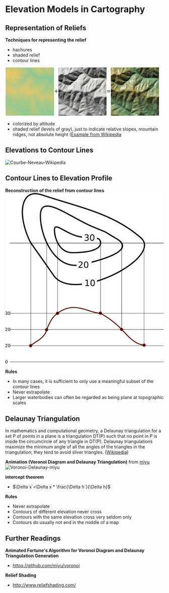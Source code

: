 # Elevation Models in Cartography

## Representation of Reliefs

**Techniques for representing the relief**
- hachures
- shaded relief
- contour lines

![colour-coding-and-shading-wikipedia](kartographie/colour-coding-and-shading-wikipedia.png)

- colorized by altitude
- shaded relief (levels of gray), just to indicate relative slopes, mountain ridges, not absolute height ([Example from Wikipedia](https://wiki.openstreetmap.org/wiki/Relief_maps)


## Elevations to Contour Lines

![Courbe-Neveau-Wikipedia](https://upload.wikimedia.org/wikipedia/commons/d/d1/Courbe_niveau.svg)


## Contour Lines to Elevation Profile

**Reconstruction of the relief from contour lines**
![contour-lines-to-relief](kartographie/contour-lines-to-relief.png)

**Rules**
- In many cases, it is sufficient to only use a meaningful subset of the contour lines
- Never extrapolate
- Larger waterbodies can often be regarded as being plane at topographic scales


## Delaunay Triangulation

In mathematics and computational geometry, a Delaunay triangulation for a set P of points in a plane is a triangulation DT(P) such that no point in P is inside the circumcircle of any triangle in DT(P). Delaunay triangulations maximize the minimum angle of all the angles of the triangles in the triangulation; they tend to avoid sliver triangles. ([Wikipedia](https://en.wikipedia.org/wiki/Delaunay_triangulation))

**Animation (Voronoi Diagram and Delaunay Triangulation)** from [miyu](https://github.com/miyu/voronoi)
![Voronoi-Delaunay-miyu](https://github.com/miyu/voronoi/blob/master/images/result.gif?raw=true)

**intercept theorem**
- $\Delta x´=\Delta x * \frac{\Delta h´}{\Delta h}$

**Rules**
- Never extrapolate
- Contours of different elevation never cross
- Contours with the same elevation cross very seldom only
- Contours do usually not end in the middle of a map


## Further Readings

**Animated Fortune's Algorithm for Voronoi Diagram and Delaunay Triangulation Generation**
- https://github.com/miyu/voronoi

**Relief Shading**
- http://www.reliefshading.com/
